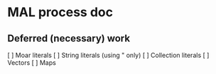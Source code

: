 # MAL process doc

## Deferred (necessary) work
[ ] Moar literals
  [ ] String literals (using " only)
  [ ] Collection literals
    [ ] Vectors
    [ ] Maps